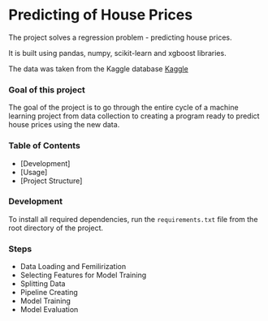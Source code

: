 # Predicting of House Prices    


The project solves a regression problem - predicting house prices. 

It is built using pandas, numpy, scikit-learn and xgboost libraries.    

The data was taken from the Kaggle database [Kaggle](https://www.kaggle.com/competitions/house-prices-advanced-regression-techniques/data)  


### Goal of this project

The goal of the project is to go through the entire cycle of a machine learning project from data collection to creating a program ready to predict house prices using the new data.

### Table of Contents  

- [Development]
- [Usage]
- [Project Structure]
   
    
### Development   

To install all required dependencies, run the `requirements.txt` file from the root directory of the project.   

### Steps   

* Data Loading and Femilirization   
* Selecting Features for Model Training  
* Splitting Data  
* Pipeline Creating     
* Model Training    
* Model Evaluation   

